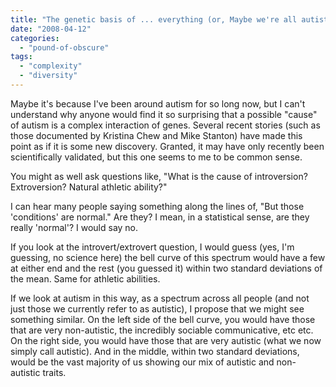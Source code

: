 ```yaml
---
title: "The genetic basis of ... everything (or, Maybe we're all autistic)"
date: "2008-04-12"
categories: 
  - "pound-of-obscure"
tags: 
  - "complexity"
  - "diversity"
---
```


Maybe it's because I've been around autism for so long now, but I can't understand why anyone would find it so surprising that a possible "cause" of autism is a complex interaction of genes. Several recent stories (such as those documented by Kristina Chew and Mike Stanton) have made this point as if it is some new discovery. Granted, it may have only recently been scientifically validated, but this one seems to me to be common sense.

You might as well ask questions like, "What is the cause of introversion? Extroversion? Natural athletic ability?"

I can hear many people saying something along the lines of, "But those 'conditions' are normal." Are they? I mean, in a statistical sense, are they really 'normal'? I would say no.

If you look at the introvert/extrovert question, I would guess (yes, I'm guessing, no science here) the bell curve of this spectrum would have a few at either end and the rest (you guessed it) within two standard deviations of the mean. Same for athletic abilities.

If we look at autism in this way, as a spectrum across all people (and not just those we currently refer to as autistic), I propose that we might see something similar. On the left side of the bell curve, you would have those that are very non-autistic, the incredibly sociable communicative, etc etc. On the right side, you would have those that are very autistic (what we now simply call autistic). And in the middle, within two standard deviations, would be the vast majority of us showing our mix of autistic and non-autistic traits.
